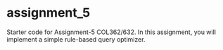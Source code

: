 # assignment_5

Starter code for Assignment-5 COL362/632. In this assignment, you will implement a simple rule-based query optimizer.